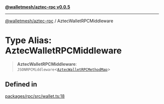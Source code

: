 [**@walletmesh/aztec-rpc v0.0.5**](../README.md)

***

[@walletmesh/aztec-rpc](../globals.md) / AztecWalletRPCMiddleware

# Type Alias: AztecWalletRPCMiddleware

> **AztecWalletRPCMiddleware**: `JSONRPCMiddleware`\<[`AztecWalletRPCMethodMap`](AztecWalletRPCMethodMap.md)\>

## Defined in

[packages/rpc/src/wallet.ts:18](https://github.com/WalletMesh/aztec/blob/9ad34955244cc5304cb566146299029ce93f71a9/packages/rpc/src/wallet.ts#L18)
